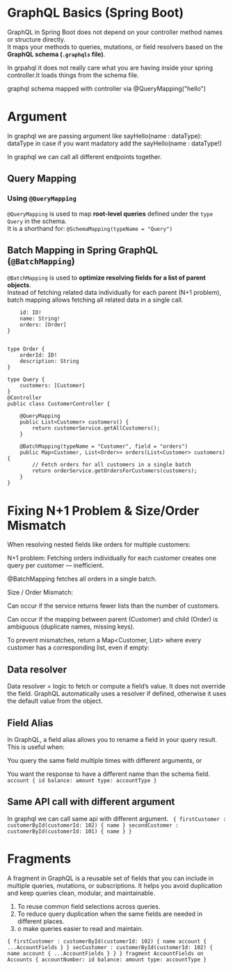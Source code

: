 # GraphQL Basics (Spring Boot)

GraphQL in Spring Boot does not depend on your controller method names or structure directly.  
It maps your methods to queries, mutations, or field resolvers based on the **GraphQL schema (`.graphqls` file)**.

In grpahql it does not really care what you are having inside your spring controller.It loads things from the schema file.

graphql schema mapped with controller via  @QueryMapping("hello")

# Argument
In graphql we are passing argument like sayHello(name : dataType): dataType in case if you want madatory
add the  sayHello(name : dataType!)

In graphql we can call all different endpoints together.

## Query Mapping

### Using `@QueryMapping`
`@QueryMapping` is used to map **root-level queries** defined under the `type Query` in the schema.  
It is a shorthand for:
`@SchemaMapping(typeName = "Query")`
## Batch Mapping in Spring GraphQL (`@BatchMapping`)

`@BatchMapping` is used to **optimize resolving fields for a list of parent objects**.  
Instead of fetching related data individually for each parent (N+1 problem), batch mapping allows fetching all related data in a single call.

```type Customer {
    id: ID!
    name: String!
    orders: [Order]
}


type Order {
    orderId: ID!
    description: String
}

type Query {
    customers: [Customer]
}
@Controller
public class CustomerController {

    @QueryMapping
    public List<Customer> customers() {
        return customerService.getAllCustomers();
    }

    @BatchMapping(typeName = "Customer", field = "orders")
    public Map<Customer, List<Order>> orders(List<Customer> customers) {
        // Fetch orders for all customers in a single batch
        return orderService.getOrdersForCustomers(customers);
    }
}
```
# Fixing N+1 Problem & Size/Order Mismatch

When resolving nested fields like orders for multiple customers:

N+1 problem: Fetching orders individually for each customer creates one query per customer — inefficient.

@BatchMapping fetches all orders in a single batch.

Size / Order Mismatch:

Can occur if the service returns fewer lists than the number of customers.

Can occur if the mapping between parent (Customer) and child (Order) is ambiguous (duplicate names, missing keys).

To prevent mismatches, return a Map<Customer, List<Order>> where every customer has a corresponding list, even if empty:

## Data resolver
Data resolver = logic to fetch or compute a field’s value.
It does not override the field.
GraphQL automatically uses a resolver if defined, otherwise it uses the default value from the object.

## Field Alias
In GraphQL, a field alias allows you to rename a field in your query result. This is useful when:

You query the same field multiple times with different arguments, or

You want the response to have a different name than the schema field.
` account {
      id
      balance: amount
      type: accountType
    }`
## Same API call with different argument
In graphql we can call same api with different argument.
` {
firstCustomer : customerById(customerId: 102) {
name
}
secondCustomer : customerById(customerId: 101) {
name
}
}`
# Fragments
A fragment in GraphQL is a reusable set of fields that you can include in multiple queries, mutations, or subscriptions. It helps you avoid duplication and keep queries clean, modular, and maintainable.
1) To reuse common field selections across queries.
2) To reduce query duplication when the same fields are needed in different places.
3) o make queries easier to read and maintain.

`{
firstCustomer : customerById(customerId: 102) {
name
account {
...AccountFields
}
}
secCustomer : customerById(customerId: 102) {
name
account {
...AccountFields
}
}
}
fragment AccountFields on Accounts {
accountNumber: id
balance: amount
type: accountType
}
`
